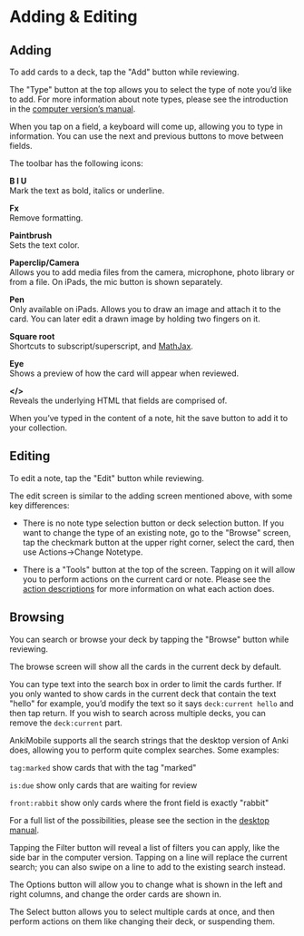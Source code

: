 # Adding & Editing

## Adding

To add cards to a deck, tap the "Add" button while reviewing.

The "Type" button at the top allows you to select the type of note you’d
like to add. For more information about note types, please see the
introduction in the [computer version’s manual](https://docs.ankiweb.net/getting-started.html#note-types).

When you tap on a field, a keyboard will come up, allowing you to type
in information. You can use the next and previous buttons to move
between fields.

The toolbar has the following icons:

**B I U**\
Mark the text as bold, italics or underline.

**Fx**\
Remove formatting.

**Paintbrush**\
Sets the text color.

**Paperclip/Camera**\
Allows you to add media files from the camera, microphone, photo library
or from a file. On iPads, the mic button is shown separately.

**Pen**\
Only available on iPads. Allows you to draw an image and
attach it to the card. You can later edit a drawn image by holding two
fingers on it.

**Square root**\
Shortcuts to subscript/superscript, and [MathJax](mathjax.md).

**Eye**\
Shows a preview of how the card will appear when reviewed.

**&lt;/&gt;**\
Reveals the underlying HTML that fields are comprised of.

When you’ve typed in the content of a note, hit the save button to add
it to your collection.

## Editing

To edit a note, tap the "Edit" button while reviewing.

The edit screen is similar to the adding screen mentioned above, with
some key differences:

- There is no note type selection button or deck selection button. If
  you want to change the type of an existing note, go to the "Browse"
  screen, tap the checkmark button at the upper right corner, select
  the card, then use Actions->Change Notetype.

- There is a "Tools" button at the top of the screen. Tapping on it
  will allow you to perform actions on the current card or note.
  Please see the [action descriptions](study-tools.md#actions) for more information
  on what each action does.

## Browsing

You can search or browse your deck by tapping the "Browse" button while
reviewing.

The browse screen will show all the cards in the current deck by
default.

You can type text into the search box in order to limit the cards
further. If you only wanted to show cards in the current deck that
contain the text "hello" for example, you’d modify the text so it says
`deck:current hello` and then tap return. If you wish to search across
multiple decks, you can remove the `deck:current` part.

AnkiMobile supports all the search strings that the desktop version of
Anki does, allowing you to perform quite complex searches. Some
examples:

`tag:marked` show cards that with the tag "marked"

`is:due` show only cards that are waiting for review

`front:rabbit` show only cards where the front field is exactly "rabbit"

For a full list of the possibilities, please see the section in the
[desktop manual](https://docs.ankiweb.net/searching.html).

Tapping the Filter button will reveal a list of filters you can apply,
like the side bar in the computer version. Tapping on a line will
replace the current search; you can also swipe on a line to add to the
existing search instead.

The Options button will allow you to change what is shown in the left
and right columns, and change the order cards are shown in.

The Select button allows you to select multiple cards at once, and then
perform actions on them like changing their deck, or suspending them.
